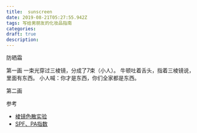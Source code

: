 ```yaml
---
title:  sunscreen
date: 2019-08-21T05:27:55.942Z
tags: 写给男朋友的化妆品指南
categories:
draft: true
description: 
---
```


防晒霜

第一画
一束光穿过三棱镜，分成了7束（小人）。
牛顿吐着舌头，指着三棱镜说，里面有东西。
小人喊：你才是东西，你们全家都是东西。

第二画




参考  

- [棱镜色散实验](https://baike.baidu.com/item/%E6%A3%B1%E9%95%9C%E8%89%B2%E6%95%A3%E5%AE%9E%E9%AA%8C)
- [SPF、PA指数](http://baijiahao.baidu.com/s?id=1596093608702614509&wfr=spider&for=pc)